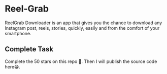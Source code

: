 # Reel-Grab
ReelGrab Downloader is an app that gives you the chance to download any Instagram post, reels, stories, quickly, easily and from the comfort of your smartphone.

## Complete Task
Complete the 50 stars on this repo 🌟. Then I will publish the source code here😁.
